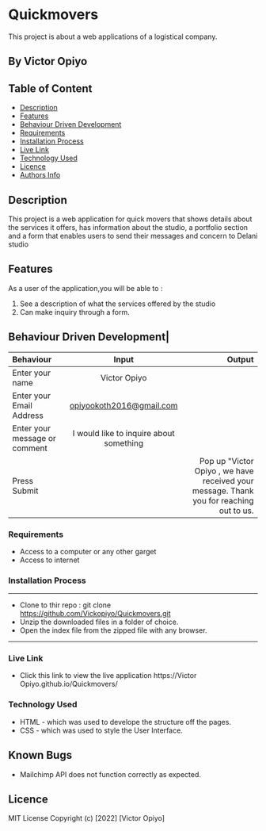 # Quickmovers
This project is about a web applications of a logistical company.

 ## By Victor Opiyo

 ## Table of Content
 - [Description](#description)
 - [Features](#features)
 - [Behaviour Driven Development](#Behaviour-Driven-Development)
 - [Requirements](#requirements)
 - [Installation Process](#installation-Process)
 - [Live Link](#Live-Link)
 - [Technology  Used](#technology-Used)
 - [Licence](#licence)
 - [Authors Info](#Authors-Info)
 ## Description
 <p>This project is a web application for quick movers that shows details about the services it offers, has information about the studio, a portfolio section and a form that enables users to send their messages and concern to Delani studio</p>

## Features
As a user of the application,you will be able to :
1. See a description of what the services offered by the studio
1. Can make inquiry through a form.

## Behaviour Driven Development|
| Behaviour      | Input        | Output       |
| :------------- | :----------: | -----------: |
|  Enter your name  |   Victor Opiyo |     |
| Enter your Email Address  | opiyookoth2016@gmail.com |   |
| Enter your message or comment   |  I would like to inquire about something     |     |
| Press Submit|     |Pop up "Victor Opiyo , we have received your message. Thank you for reaching out to us.|

 ###  Requirements
 * Access to  a computer or any other garget
 * Access to internet
 ### Installation Process
 ****
* Clone to thir repo : git clone https://github.com/Vickopiyo/Quickmovers.git
* Unzip the downloaded files in a folder of choice.
* Open the index file from the zipped file with any browser.
 ****
 
### Live Link
- Click this link to view the live application https://Victor Opiyo.github.io/Quickmovers/
### Technology  Used
* HTML - which was used to develope the structure off the pages.
* CSS - which was used to style the User Interface.


## Known Bugs
* Mailchimp API does not function correctly as expected.
## Licence
MIT License
Copyright (c) [2022] [Victor Opiyo]